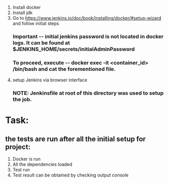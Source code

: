 1. Install docker 
2. Install jdk
3. Go to https://www.jenkins.io/doc/book/installing/docker/#setup-wizard and follow initial steps
   ### Important -- initial jenkins password is not located in docker logs. It can be found at $JENKINS_HOME/secrets/initialAdminPassword
   ### To proceed, execute -- docker exec -it <container_id> /bin/bash and cat the forementioned file.
4. setup Jenkins via browser interface
   ### NOTE: Jenkinsfile at root of this directory was used to setup the job.

 # Task: 
 ## the tests are run after all the initial setup for project:
1. Docker is run
2. All the dependencies loaded
3. Test run
4. Test result can be obtained by checking output console